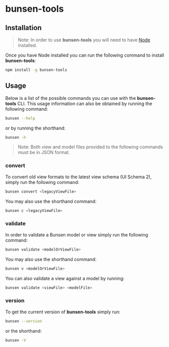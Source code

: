 # bunsen-tools

## Installation

> Note: In order to use **bunsen-tools** you will need to have [Node](https://nodejs.org/en/download/package-manager/) installed.

Once you have Node installed you can run the following command to install **bunsen-tools**:

```bash
npm install -g bunsen-tools
```

## Usage

Below is a list of the possible commands you can use with the **bunsen-tools** CLI.
This usage information can also be obtained by running the following command:

```bash
bunsen --help
```

or by running the shorthand:

```bash
bunsen -h
```

> Note: Both view and model files provided to the following commands must be in JSON format.

### convert

To convert old view formats to the latest view schema (UI Schema 2), simply run the following command:

```bash
bunsen convert <legacyViewFile>
```

You may also use the shorthand command:

```bash
bunsen c <legacyViewFile>
```

### validate

In order to validate a Bunsen model or view simply run the following command:

```bash
bunsen validate <modelOrViewFile>
```

You may also use the shorthand command:

```bash
bunsen v <modelOrViewFile>
```

You can also validate a view against a model by running:

```bash
bunsen validate <viewFile> <modelFile>
```

### version

To get the current version of **bunsen-tools** simply run:

```bash
bunsen --version
```

or the shorthand:

```bash
bunsen -V
```